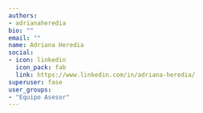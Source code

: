 ```yaml
---
authors:
- adrianaheredia
bio: ""
email: ""
name: Adriana Heredia
social:
- icon: linkedin
  icon_pack: fab
  link: https://www.linkedin.com/in/adriana-heredia/
superuser: fase
user_groups:
- "Equipo Asesor"
---
```


